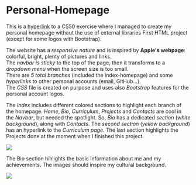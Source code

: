 # Personal-Homepage
This is a [hyperlink](https://github.com/stefanogrillo/CS50-s-Introduction-to-Computer-Science-2021-2022/tree/main/pset8/homepage) to a CS50 exercise where I managed to create my personal homepage without the use of external libraries First HTML project (except for some logos with Bootstrap).


The website has a <i>responsive nature</i> and is inspired by <b>Apple's webpage</b>: colorful, bright, plenty of pictures and links.<br>
The <i>navbar is sticky</i> to the top of the page, then it transforms to a <i>dropdown menu</i> when the screen size is too small.<br>
There are <i>5 total branches</i> (included the index-homepage) and some <i>hyperlinks</i> to other personal accounts (email, GitHub...).<br>
The <i>CSS</i> file is created on purpose and uses also <i>Bootstrap</i> features for the personal account logos.


The <i>Index</i> includes different colored sections to highlight each branch of the homepage. <i>Home</i>, <i>Bio</i>, <i>Curriculum</i>, <i>Projects</i> and <i>Contacts</i> are cool in the <i>Navbar</i>, but needed the spotlight. So, <i>Bio</i> has a dedicated <i>section</i> (<i>white background</i>), along with <i>Contacts</i>. The <i>second section</i> (<i>yellow background</i>) has an hyperlink to the <i>Curriculum page</i>. The last section highlights the Projects done at the moment when I finished this project.<br>

![](https://github.com/stefanogrillo/Personal-Homepage/blob/main/homepage%20index.gif)

The Bio section hihlights the basic information about me and my achievements. The images should inspire my cultural background.

![](https://github.com/stefanogrillo/Personal-Homepage/blob/main/Bio.gif)

